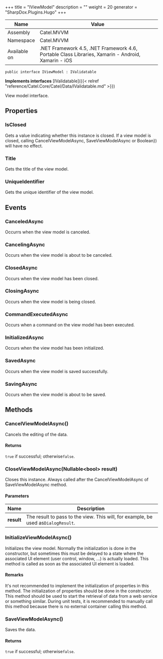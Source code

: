 

+++
title = "IViewModel" 
description = ""
weight = 20
generator = "SharpDox.Plugins.Hugo"
+++

Name|Value
---|---
Assembly|Catel.MVVM
Namespace|Catel.MVVM
Available on|.NET Framework 4.5, .NET Framework 4.6, Portable Class Libraries, Xamarin - Android, Xamarin - iOS

```
public interface IViewModel : IValidatable
```

**Implements interfaces**
[IValidatable]({{&lt; relref "reference/Catel.Core/Catel/Data/IValidatable.md" &gt;}})

View model interface.

## Properties

### IsClosed

Gets a value indicating whether this instance is closed. If a view model is closed, calling CancelViewModelAsync, SaveViewModelAsync or Boolean}) will have no effect.

### Title

Gets the title of the view model.

### UniqueIdentifier

Gets the unique identifier of the view model.

## Events

### CanceledAsync

Occurrs when the view model is canceled.

### CancelingAsync

Occurs when the view model is about to be canceled.

### ClosedAsync

Occurs when the view model has been closed.

### ClosingAsync

Occurs when the view model is being closed.

### CommandExecutedAsync

Occurs when a command on the view model has been executed.

### InitializedAsync

Occurs when the view model has been initialized.

### SavedAsync

Occurs when the view model is saved successfully.

### SavingAsync

Occurs when the view model is about to be saved.

## Methods

### CancelViewModelAsync()

Cancels the editing of the data.

#### Returns

`true` if successful; otherwise`false`.

### CloseViewModelAsync(Nullable&lt;bool&gt; result)

Closes this instance. Always called after the CancelViewModelAsync of SaveViewModelAsync method.

#### Parameters

Name|Description
---|---
**result**|The result to pass to the view. This will, for example, be used as`DialogResult`.

### InitializeViewModelAsync()

Initializes the view model. Normally the initialization is done in the constructor, but sometimes this must be delayed to a state where the associated UI element (user control, window, ...) is actually loaded. This method is called as soon as the associated UI element is loaded.

#### Remarks

It's not recommended to implement the initialization of properties in this method. The initialization of properties should be done in the constructor. This method should be used to start the retrieval of data from a web service or something similar. During unit tests, it is recommended to manually call this method because there is no external container calling this method.

### SaveViewModelAsync()

Saves the data.

#### Returns

`true` if successful; otherwise`false`.

